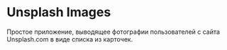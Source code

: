 # Unsplash Images

Простое приложение, выводящее фотографии пользователей с сайта Unsplash.com в виде списка из карточек.

